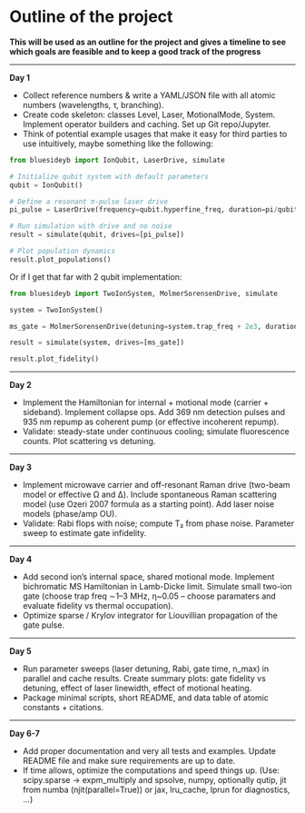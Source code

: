 # Outline of the project

**This will be used as an outline for the project and gives a timeline to see which goals are feasible and to keep a good track of the progress**

---

**Day 1**

- Collect reference numbers & write a YAML/JSON file with all atomic numbers (wavelengths, τ, branching).
- Create code skeleton: classes Level, Laser, MotionalMode, System. Implement operator builders and caching. Set up Git repo/Jupyter.
- Think of potential example usages that make it easy for third parties to use intuitively, maybe something like the following:
```python
from bluesideyb import IonQubit, LaserDrive, simulate

# Initialize qubit system with default parameters
qubit = IonQubit()

# Define a resonant π-pulse laser drive
pi_pulse = LaserDrive(frequency=qubit.hyperfine_freq, duration=pi/qubit.rabi_freq)

# Run simulation with drive and no noise
result = simulate(qubit, drives=[pi_pulse])

# Plot population dynamics
result.plot_populations()
```
Or if I get that far with 2 qubit implementation:
```python
from bluesideyb import TwoIonSystem, MolmerSorensenDrive, simulate

system = TwoIonSystem()

ms_gate = MolmerSorensenDrive(detuning=system.trap_freq + 2e3, duration=50e-6)

result = simulate(system, drives=[ms_gate])

result.plot_fidelity()
```

---

**Day 2**

- Implement the Hamiltonian for internal + motional mode (carrier + sideband). Implement collapse ops. Add 369 nm detection pulses and 935 nm repump as coherent pump (or effective incoherent repump).
- Validate: steady-state under continuous cooling; simulate fluorescence counts. Plot scattering vs detuning.

---

**Day 3**

- Implement microwave carrier and off-resonant Raman drive (two-beam model or effective Ω and Δ). Include spontaneous Raman scattering model (use Ozeri 2007 formula as a starting point). Add laser noise models (phase/amp OU).
- Validate: Rabi flops with noise; compute T₂ from phase noise. Parameter sweep to estimate gate infidelity.

---

**Day 4**

- Add second ion’s internal space, shared motional mode. Implement bichromatic MS Hamiltonian in Lamb-Dicke limit. Simulate small two-ion gate (choose trap freq ∼1–3 MHz, η~0.05 – choose paramaters and evaluate fidelity vs thermal occupation).
- Optimize sparse / Krylov integrator for Liouvillian propagation of the gate pulse.

---

**Day 5**

- Run parameter sweeps (laser detuning, Rabi, gate time, n_max) in parallel and cache results. Create summary plots: gate fidelity vs detuning, effect of laser linewidth, effect of motional heating.
- Package minimal scripts, short README, and data table of atomic constants + citations.

---

**Day 6-7**

- Add proper documentation and very all tests and examples. Update README file and make sure requirements are up to date.
- If time allows, optimize the computations and speed things up. (Use: scipy.sparse -> expm_multiply and spsolve, numpy, optionally qutip, jit from numba (njit(parallel=True)) or jax, lru_cache, lprun for diagnostics, ...)

